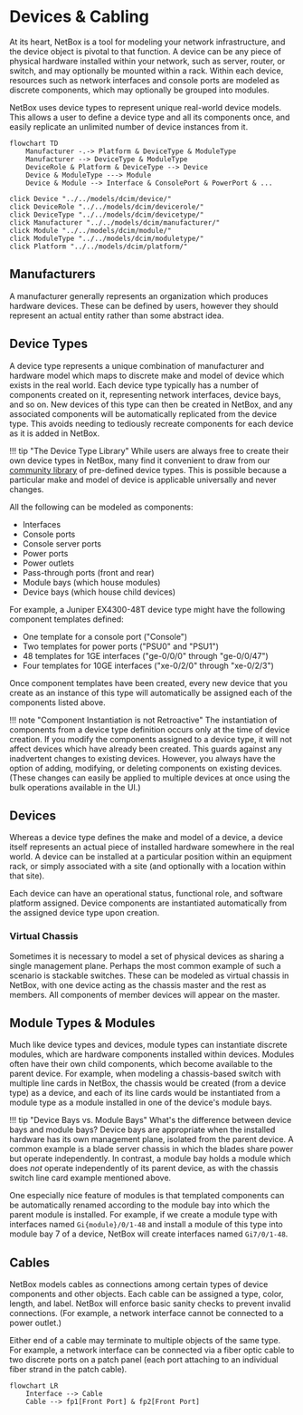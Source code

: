 # Devices & Cabling

At its heart, NetBox is a tool for modeling your network infrastructure, and the device object is pivotal to that function. A device can be any piece of physical hardware installed within your network, such as server, router, or switch, and may optionally be mounted within a rack. Within each device, resources such as network interfaces and console ports are modeled as discrete components, which may optionally be grouped into modules.

NetBox uses device types to represent unique real-world device models. This allows a user to define a device type and all its components once, and easily replicate an unlimited number of device instances from it.

```mermaid
flowchart TD
    Manufacturer -.-> Platform & DeviceType & ModuleType
    Manufacturer --> DeviceType & ModuleType
    DeviceRole & Platform & DeviceType --> Device
    Device & ModuleType ---> Module
    Device & Module --> Interface & ConsolePort & PowerPort & ...

click Device "../../models/dcim/device/"
click DeviceRole "../../models/dcim/devicerole/"
click DeviceType "../../models/dcim/devicetype/"
click Manufacturer "../../models/dcim/manufacturer/"
click Module "../../models/dcim/module/"
click ModuleType "../../models/dcim/moduletype/"
click Platform "../../models/dcim/platform/"
```

## Manufacturers

A manufacturer generally represents an organization which produces hardware devices. These can be defined by users, however they should represent an actual entity rather than some abstract idea.

## Device Types

A device type represents a unique combination of manufacturer and hardware model which maps to discrete make and model of device which exists in the real world. Each device type typically has a number of components created on it, representing network interfaces, device bays, and so on. New devices of this type can then be created in NetBox, and any associated components will be automatically replicated from the device type. This avoids needing to tediously recreate components for each device as it is added in NetBox.

!!! tip "The Device Type Library"
    While users are always free to create their own device types in NetBox, many find it convenient to draw from our [community library](https://github.com/netbox-community/devicetype-library) of pre-defined device types. This is possible because a particular make and model of device is applicable universally and never changes.

All the following can be modeled as components:

* Interfaces
* Console ports
* Console server ports
* Power ports
* Power outlets
* Pass-through ports (front and rear)
* Module bays (which house modules)
* Device bays (which house child devices)

For example, a Juniper EX4300-48T device type might have the following component templates defined:

* One template for a console port ("Console")
* Two templates for power ports ("PSU0" and "PSU1")
* 48 templates for 1GE interfaces ("ge-0/0/0" through "ge-0/0/47")
* Four templates for 10GE interfaces ("xe-0/2/0" through "xe-0/2/3")

Once component templates have been created, every new device that you create as an instance of this type will automatically be assigned each of the components listed above.

!!! note "Component Instantiation is not Retroactive"
    The instantiation of components from a device type definition occurs only at the time of device creation. If you modify the components assigned to a device type, it will not affect devices which have already been created. This guards against any inadvertent changes to existing devices. However, you always have the option of adding, modifying, or deleting components on existing devices. (These changes can easily be applied to multiple devices at once using the bulk operations available in the UI.)

## Devices

Whereas a device type defines the make and model of a device, a device itself represents an actual piece of installed hardware somewhere in the real world. A device can be installed at a particular position within an equipment rack, or simply associated with a site (and optionally with a location within that site).

Each device can have an operational status, functional role, and software platform assigned. Device components are instantiated automatically from the assigned device type upon creation.

### Virtual Chassis

Sometimes it is necessary to model a set of physical devices as sharing a single management plane. Perhaps the most common example of such a scenario is stackable switches. These can be modeled as virtual chassis in NetBox, with one device acting as the chassis master and the rest as members. All components of member devices will appear on the master.

## Module Types & Modules

Much like device types and devices, module types can instantiate discrete modules, which are hardware components installed within devices. Modules often have their own child components, which become available to the parent device. For example, when modeling a chassis-based switch with multiple line cards in NetBox, the chassis would be created (from a device type) as a device, and each of its line cards would be instantiated from a module type as a module installed in one of the device's module bays.

!!! tip "Device Bays vs. Module Bays"
    What's the difference between device bays and module bays? Device bays are appropriate when the installed hardware has its own management plane, isolated from the parent device. A common example is a blade server chassis in which the blades share power but operate independently. In contrast, a module bay holds a module which does _not_ operate independently of its parent device, as with the chassis switch line card example mentioned above.

One especially nice feature of modules is that templated components can be automatically renamed according to the module bay into which the parent module is installed. For example, if we create a module type with interfaces named `Gi{module}/0/1-48` and install a module of this type into module bay 7 of a device, NetBox will create interfaces named `Gi7/0/1-48`.

## Cables

NetBox models cables as connections among certain types of device components and other objects. Each cable can be assigned a type, color, length, and label. NetBox will enforce basic sanity checks to prevent invalid connections. (For example, a network interface cannot be connected to a power outlet.)

Either end of a cable may terminate to multiple objects of the same type. For example, a network interface can be connected via a fiber optic cable to two discrete ports on a patch panel (each port attaching to an individual fiber strand in the patch cable).

```mermaid
flowchart LR
    Interface --> Cable
    Cable --> fp1[Front Port] & fp2[Front Port]
```
